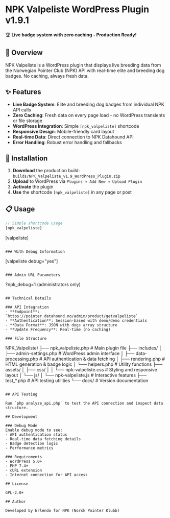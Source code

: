 # NPK Valpeliste WordPress Plugin v1.9.1

🏆 **Live badge system with zero caching - Production Ready!**

## 🚀 Overview

NPK Valpeliste is a WordPress plugin that displays live breeding data from the Norwegian Pointer Club (NPK) API with real-time elite and breeding dog badges. No caching, always fresh data.

## ✨ Features

- **Live Badge System**: Elite and breeding dog badges from individual NPK API calls
- **Zero Caching**: Fresh data on every page load - no WordPress transients or file storage
- **WordPress Integration**: Simple `[npk_valpeliste]` shortcode
- **Responsive Design**: Mobile-friendly card layout
- **Real-time Data**: Direct connection to NPK Datahound API
- **Error Handling**: Robust error handling and fallbacks

## 🔧 Installation

1. **Download** the production build: `builds/NPK_Valpeliste_v1.9_WordPress_Plugin.zip`
2. **Upload** to WordPress via `Plugins → Add New → Upload Plugin`
3. **Activate** the plugin
4. **Use** the shortcode `[npk_valpeliste]` in any page or post

## 📋 Usage

```php
// Simple shortcode usage
[npk_valpeliste]
```
[valpeliste]
```

### With Debug Information
```
[valpeliste debug="yes"]
```

### Admin URL Parameters
```
?npk_debug=1  (administrators only)
```

## Technical Details

### API Integration
- **Endpoint**: `https://pointer.datahound.no/admin/product/getvalpeliste`
- **Authentication**: Session-based with demo/demo credentials
- **Data Format**: JSON with dogs array structure
- **Update Frequency**: Real-time (no caching)

### File Structure
```
NPK_Valpeliste/
├── npk_valpeliste.php         # Main plugin file
├── includes/
│   ├── admin-settings.php     # WordPress admin interface
│   ├── data-processing.php    # API authentication & data fetching
│   ├── rendering.php          # HTML generation & badge logic
│   └── helpers.php            # Utility functions
├── assets/
│   ├── css/
│   │   └── npk-valpeliste.css # Styling and responsive layout
│   └── js/
│       └── npk-valpeliste.js  # Interactive features
├── test_*.php                 # API testing utilities
└── docs/                      # Version documentation
```

## API Testing

Run `php analyze_api.php` to test the API connection and inspect data structure.

## Development

### Debug Mode
Enable debug mode to see:
- API authentication status
- Real-time data fetching details
- Badge detection logic
- Performance metrics

### Requirements
- WordPress 5.0+
- PHP 7.4+
- cURL extension
- Internet connection for API access

## License

GPL-2.0+

## Author

Developed by Erlendo for NPK (Norsk Pointer Klubb)
